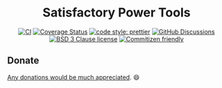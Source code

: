 <div align="center">

# Satisfactory Power Tools

[![CI](https://github.com/RebeccaStevens/satisfactory-power-tools/actions/workflows/release.yml/badge.svg)](https://github.com/RebeccaStevens/satisfactory-power-tools/actions/workflows/release.yml)
[![Coverage Status](https://codecov.io/gh/RebeccaStevens/satisfactory-power-tools/branch/main/graph/badge.svg?token=MVpR1oAbIT)](https://codecov.io/gh/RebeccaStevens/satisfactory-power-tools)
[![code style: prettier](https://img.shields.io/badge/code_style-prettier-ff69b4.svg?style=flat-square)](https://github.com/prettier/prettier)
[![GitHub Discussions](https://img.shields.io/github/discussions/RebeccaStevens/satisfactory-power-tools?style=flat-square)](https://github.com/RebeccaStevens/satisfactory-power-tools/discussions)
[![BSD 3 Clause license](https://img.shields.io/github/license/RebeccaStevens/satisfactory-power-tools.svg?style=flat-square)](https://opensource.org/licenses/BSD-3-Clause)
[![Commitizen friendly](https://img.shields.io/badge/commitizen-friendly-brightgreen.svg?style=flat-square)](https://commitizen.github.io/cz-cli/)

</div>

## Donate

[Any donations would be much appreciated](./DONATIONS.md). 😄
